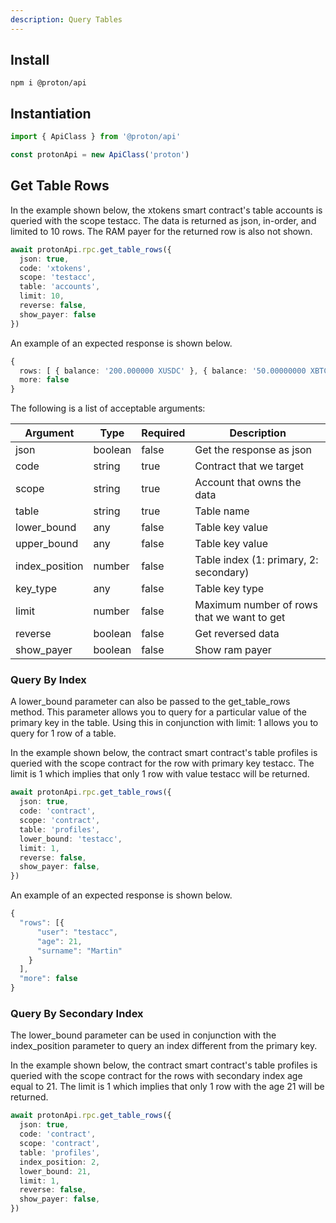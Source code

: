 ```yaml
---
description: Query Tables
---
```


## Install

```
npm i @proton/api
```

## Instantiation

```ts
import { ApiClass } from '@proton/api'

const protonApi = new ApiClass('proton')
```

## Get Table Rows

In the example shown below, the xtokens smart contract's table accounts is queried with the scope testacc. The data is returned as json, in-order, and limited to 10 rows. The RAM payer for the returned row is also not shown.

```ts
await protonApi.rpc.get_table_rows({
  json: true,
  code: 'xtokens',
  scope: 'testacc',
  table: 'accounts',
  limit: 10,
  reverse: false,
  show_payer: false
})
```

An example of an expected response is shown below.

```ts
{
  rows: [ { balance: '200.000000 XUSDC' }, { balance: '50.00000000 XBTC' } ],
  more: false
}
```

The following is a list of acceptable arguments:

| Argument          | Type      | Required | Description                                        |
| ----------------- | ------    | -------- | -------------------------------------------------- |
| json              | boolean   | false    | Get the response as json                           |
| code              | string    | true     | Contract that we target                            |
| scope             | string    | true     | Account that owns the data                         |
| table             | string    | true     | Table name                                         |
| lower_bound       | any       | false    | Table key value                                    |
| upper_bound       | any       | false    | Table key value                                    |
| index_position    | number    | false    | Table index (1: primary, 2: secondary)             |
| key_type          | any       | false    | Table key type                             |
| limit             | number    | false    | Maximum number of rows that we want to get         |
| reverse           | boolean   | false    | Get reversed data                                  |
| show_payer        | boolean   | false    | Show ram payer                                     |


### Query By Index

A lower_bound parameter can also be passed to the get_table_rows method. This parameter allows you to query for a particular value of the primary key in the table. Using this in conjunction with limit: 1 allows you to query for 1 row of a table.

In the example shown below, the contract smart contract's table profiles is queried with the scope contract for the row with primary key testacc. The limit is 1 which implies that only 1 row with value testacc will be returned.

```ts
await protonApi.rpc.get_table_rows({
  json: true,
  code: 'contract',
  scope: 'contract',
  table: 'profiles',
  lower_bound: 'testacc',
  limit: 1,
  reverse: false,
  show_payer: false,
})
```

An example of an expected response is shown below.

```ts
{
  "rows": [{
      "user": "testacc",
      "age": 21,
      "surname": "Martin"
    }
  ],
  "more": false
}
```

### Query By Secondary Index

The lower_bound parameter can be used in conjunction with the index_position parameter to query an index different from the primary key.

In the example shown below, the contract smart contract's table profiles is queried with the scope contract for the rows with secondary index age equal to 21. The limit is 1 which implies that only 1 row with the age 21 will be returned.

```ts
await protonApi.rpc.get_table_rows({
  json: true,
  code: 'contract',
  scope: 'contract',
  table: 'profiles',
  index_position: 2,
  lower_bound: 21,
  limit: 1,
  reverse: false,
  show_payer: false,
})
```
